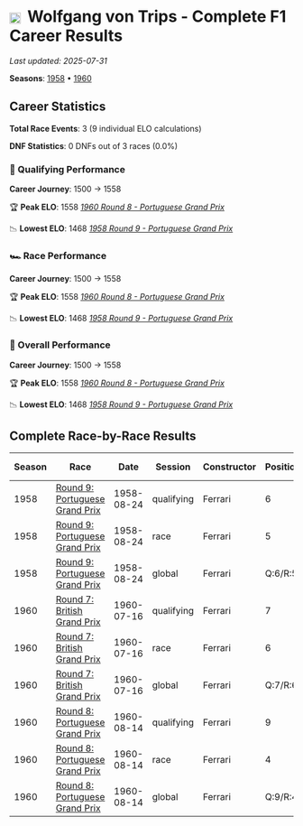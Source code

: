 # <img src="https://upload.wikimedia.org/wikipedia/commons/b/ba/Flag_of_Germany.svg" alt="Germany" width="20" height="auto" style="vertical-align: middle; margin-right: 5px;" onerror="this.outerHTML='🇩🇪'; this.style.marginRight='5px';"/> Wolfgang von Trips - Complete F1 Career Results

*Last updated: 2025-07-31*

**Seasons**: [1958](../seasons/1958-season-report) • [1960](../seasons/1960-season-report)

## Career Statistics

**Total Race Events**: 3 (9 individual ELO calculations)

**DNF Statistics**: 0 DNFs out of 3 races (0.0%)

### 🏁 Qualifying Performance
**Career Journey**: 1500 → 1558

🏆 **Peak ELO**: 1558
   *[1960 Round 8 - Portuguese Grand Prix](../seasons/1960-season-report#round-8-portuguese-grand-prix)*

📉 **Lowest ELO**: 1468
   *[1958 Round 9 - Portuguese Grand Prix](../seasons/1958-season-report#round-9-portuguese-grand-prix)*

### 🏎️ Race Performance
**Career Journey**: 1500 → 1558

🏆 **Peak ELO**: 1558
   *[1960 Round 8 - Portuguese Grand Prix](../seasons/1960-season-report#round-8-portuguese-grand-prix)*

📉 **Lowest ELO**: 1468
   *[1958 Round 9 - Portuguese Grand Prix](../seasons/1958-season-report#round-9-portuguese-grand-prix)*

### 🌟 Overall Performance
**Career Journey**: 1500 → 1558

🏆 **Peak ELO**: 1558
   *[1960 Round 8 - Portuguese Grand Prix](../seasons/1960-season-report#round-8-portuguese-grand-prix)*

📉 **Lowest ELO**: 1468
   *[1958 Round 9 - Portuguese Grand Prix](../seasons/1958-season-report#round-9-portuguese-grand-prix)*


## Complete Race-by-Race Results

| Season | Race | Date | Session | Constructor | Position | Starting ELO | ELO Change | Final ELO | Teammate |
|--------|------|------|---------|-------------|----------|--------------|------------|-----------|----------|
| 1958 | [Round 9: Portuguese Grand Prix](../seasons/1958-season-report#round-9-portuguese-grand-prix) | 1958-08-24 | qualifying | Ferrari | 6 | 1500 | -32 | 1468 | <img src="https://upload.wikimedia.org/wikipedia/commons/thumb/8/83/Flag_of_the_United_Kingdom_%283-5%29.svg/512px-Flag_of_the_United_Kingdom_%283-5%29.svg.png?20250726143817" alt="United Kingdom" width="20" height="auto" style="vertical-align: middle; margin-right: 5px;" onerror="this.outerHTML='🇬🇧'; this.style.marginRight='5px';"/> Mike Hawthorn |
| 1958 | [Round 9: Portuguese Grand Prix](../seasons/1958-season-report#round-9-portuguese-grand-prix) | 1958-08-24 | race | Ferrari | 5 | 1500 | -32 | 1468 | <img src="https://upload.wikimedia.org/wikipedia/commons/thumb/8/83/Flag_of_the_United_Kingdom_%283-5%29.svg/512px-Flag_of_the_United_Kingdom_%283-5%29.svg.png?20250726143817" alt="United Kingdom" width="20" height="auto" style="vertical-align: middle; margin-right: 5px;" onerror="this.outerHTML='🇬🇧'; this.style.marginRight='5px';"/> Mike Hawthorn |
| 1958 | [Round 9: Portuguese Grand Prix](../seasons/1958-season-report#round-9-portuguese-grand-prix) | 1958-08-24 | global | Ferrari | Q:6/R:5 | 1500 | -32 | 1468 | <img src="https://upload.wikimedia.org/wikipedia/commons/thumb/8/83/Flag_of_the_United_Kingdom_%283-5%29.svg/512px-Flag_of_the_United_Kingdom_%283-5%29.svg.png?20250726143817" alt="United Kingdom" width="20" height="auto" style="vertical-align: middle; margin-right: 5px;" onerror="this.outerHTML='🇬🇧'; this.style.marginRight='5px';"/> Mike Hawthorn |
| 1960 | [Round 7: British Grand Prix](../seasons/1960-season-report#round-7-british-grand-prix) | 1960-07-16 | qualifying | Ferrari | 7 | 1500 | +32 | 1532 | <img src="https://upload.wikimedia.org/wikipedia/commons/a/a4/Flag_of_the_United_States.svg" alt="United States" width="20" height="auto" style="vertical-align: middle; margin-right: 5px;" onerror="this.outerHTML='🇺🇸'; this.style.marginRight='5px';"/> Phil Hill |
| 1960 | [Round 7: British Grand Prix](../seasons/1960-season-report#round-7-british-grand-prix) | 1960-07-16 | race | Ferrari | 6 | 1500 | +32 | 1532 | <img src="https://upload.wikimedia.org/wikipedia/commons/a/a4/Flag_of_the_United_States.svg" alt="United States" width="20" height="auto" style="vertical-align: middle; margin-right: 5px;" onerror="this.outerHTML='🇺🇸'; this.style.marginRight='5px';"/> Phil Hill |
| 1960 | [Round 7: British Grand Prix](../seasons/1960-season-report#round-7-british-grand-prix) | 1960-07-16 | global | Ferrari | Q:7/R:6 | 1500 | +32 | 1532 | <img src="https://upload.wikimedia.org/wikipedia/commons/a/a4/Flag_of_the_United_States.svg" alt="United States" width="20" height="auto" style="vertical-align: middle; margin-right: 5px;" onerror="this.outerHTML='🇺🇸'; this.style.marginRight='5px';"/> Phil Hill |
| 1960 | [Round 8: Portuguese Grand Prix](../seasons/1960-season-report#round-8-portuguese-grand-prix) | 1960-08-14 | qualifying | Ferrari | 9 | 1532 | +26 | 1558 | <img src="https://upload.wikimedia.org/wikipedia/commons/a/a4/Flag_of_the_United_States.svg" alt="United States" width="20" height="auto" style="vertical-align: middle; margin-right: 5px;" onerror="this.outerHTML='🇺🇸'; this.style.marginRight='5px';"/> Phil Hill |
| 1960 | [Round 8: Portuguese Grand Prix](../seasons/1960-season-report#round-8-portuguese-grand-prix) | 1960-08-14 | race | Ferrari | 4 | 1532 | +26 | 1558 | <img src="https://upload.wikimedia.org/wikipedia/commons/a/a4/Flag_of_the_United_States.svg" alt="United States" width="20" height="auto" style="vertical-align: middle; margin-right: 5px;" onerror="this.outerHTML='🇺🇸'; this.style.marginRight='5px';"/> Phil Hill |
| 1960 | [Round 8: Portuguese Grand Prix](../seasons/1960-season-report#round-8-portuguese-grand-prix) | 1960-08-14 | global | Ferrari | Q:9/R:4 | 1532 | +26 | 1558 | <img src="https://upload.wikimedia.org/wikipedia/commons/a/a4/Flag_of_the_United_States.svg" alt="United States" width="20" height="auto" style="vertical-align: middle; margin-right: 5px;" onerror="this.outerHTML='🇺🇸'; this.style.marginRight='5px';"/> Phil Hill |
